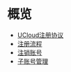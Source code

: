 # 概览

* [UCloud注册协议](/register/register_agreement)
* [注册流程](/register/register_flow)
* [注销账号](/register/account_cancellation)
* [子账号管理](/register/subaccount)











    
   
   
    
        
